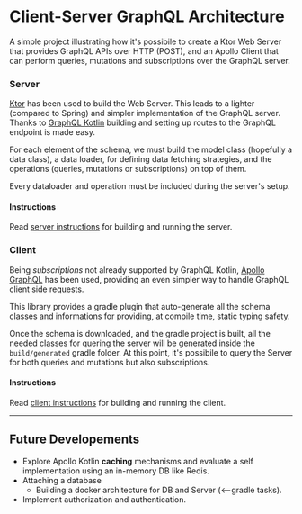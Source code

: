 # Client-Server GraphQL Architecture

A simple project illustrating how it's possibile to create a Ktor Web Server
that provides GraphQL APIs over HTTP (POST), and an Apollo Client that can
perform queries, mutations and subscriptions over the GraphQL server.

### Server
[Ktor](https://github.com/ktorio/ktor) has been used to build the Web Server.
This leads to a lighter (compared to Spring) and simpler implementation of the
GraphQL server.
Thanks to [GraphQL Kotlin](https://github.com/ExpediaGroup/graphql-kotlin)
building and setting up routes to the GraphQL endpoint is made easy.

For each element of the schema, we must build the model class (hopefully a data
class), a data loader, for defining data fetching strategies, and the
operations (queries, mutations or subscriptions) on top of them.

Every dataloader and operation must be included during the server's setup.

#### Instructions
Read [server instructions](./server/README.md) for building and running the server.

### Client
Being *subscriptions* not already supported by GraphQL Kotlin, 
[Apollo GraphQL](https://github.com/apollographql/apollo-kotlin) has been used,
providing an even simpler way to handle GraphQL client side requests.

This library provides a gradle plugin that auto-generate all the schema classes
and informations for providing, at compile time, static typing safety.

Once the schema is downloaded, and the gradle project is built, all the needed
classes for quering the server will be generated inside the `build/generated`
gradle folder. At this point, it's possibile to query the Server for both
queries and mutations but also subscriptions.

#### Instructions
Read [client instructions](./apollo-client/README.md) for building and running
the client.

---
## Future Developements
- Explore Apollo Kotlin **caching** mechanisms and evaluate a self implementation
  using an in-memory DB like Redis.
- Attaching a database
    - Building a docker architecture for DB and Server (<--gradle tasks).
- Implement authorization and authentication.
